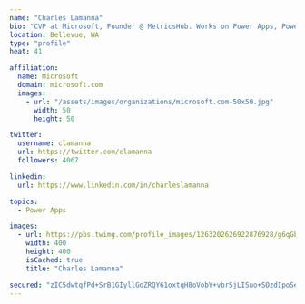 ```yaml
---
name: "Charles Lamanna"
bio: "CVP at Microsoft, Founder @ MetricsHub. Works on Power Apps, Power Automate, Power Virtual Agent, Common Data Service and Dynamics 365."
location: Bellevue, WA
type: "profile"
heat: 41

affiliation:
  name: Microsoft
  domain: microsoft.com
  images:
    - url: "/assets/images/organizations/microsoft.com-50x50.jpg"
      width: 50
      height: 50

twitter:
  username: clamanna
  url: https://twitter.com/clamanna
  followers: 4067

linkedin:
  url: https://www.linkedin.com/in/charleslamanna

topics:
  - Power Apps

images:
  - url: https://pbs.twimg.com/profile_images/1263202626922876928/g6qGbHZ-_400x400.jpg
    width: 400
    height: 400
    isCached: true
    title: "Charles Lamanna"

secured: "zIC5dwtqfPd+SrB1GIyllGoZRQY61oxtqH8oVobY+vbrSjLISuo+SOzdIpoSelAkvRJrRG3sdeyrmqaZGu5BBCz98sdlZscS5qxbm5kVGENICQHy0fIKUOAlkEYcqkIapXq6LA2fzxPFYEUA3ltur0DXdDG8InPcges3pRjNQIw64oN9ORwatbJ5XMLjckn4oWdJ8t7gUYVKohsCaZ9u2uAHiLq6Bn1WuOkOMLHktLAz5+LUyMqeZkMeYj+WB4r8H7BxAQ/wbxTqXScn5Xpx0Xsx93n5JkWoEF8HKuK9QfxfNlAdGCyhGazKri8mt5LbkkshuIabNex39qgS17g+OP+ULoReSMsSHRA/LlyoQp/4bPIGrBFyD8PkQKgQ+Qq2JbvqafzwEtC48QasrSEcnC24cx6zIP9A9+/cL5bZq48=;z2pfkYwSE1Iru9F+hb8IcQ=="
---
```


